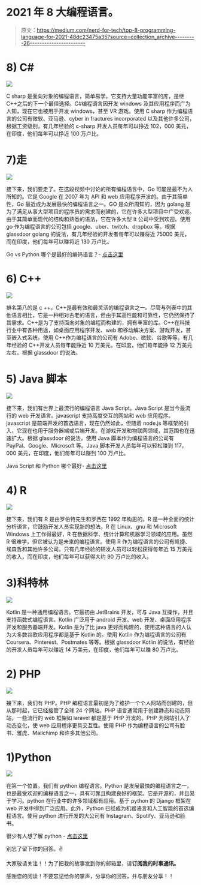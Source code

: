 # 2021 年 8 大编程语言。

> 原文：<https://medium.com/nerd-for-tech/top-8-programming-language-for-2021-48dc23475a35?source=collection_archive---------26----------------------->

# 8) C#

![](img/cdc1426c2b3f5d94cb25cedcc3be9258.png)

C sharp 是面向对象的编程语言，简单易学。它支持大量功能丰富的库，是继 C++之后的下一个最佳选择。C#编程语言因开发 windows 及其应用程序而广为人知，现在它也被用于开发 windows，甚至 VR 游戏。使用 C sharp 作为编程语言的公司有微软、亚马逊、cyber in fractures incorporated 以及其他许多公司，根据工资级别，有几年经验的 c-sharp 开发人员每年可以挣近 102，000 美元，在印度，他们每年可以挣近 100 万卢比。

# 7)走

![](img/b075aa68fae9e1a9016fd540b5c31627.png)

接下来，我们要走了。在这段视频中讨论的所有编程语言中，Go 可能是最不为人所知的。它是 Google 在 2007 年为 API 和 web 应用程序开发的。由于其简单性，Go 最近成为发展最快的编程语言之一。GO 是众所周知的，因为 golang 是为了满足从事大型项目的程序员的需求而创建的，它在许多大型项目中广受欢迎。由于其简单而现代的结构和熟悉的语法，它在许多大型 It 公司中受到欢迎。使用 go 作为编程语言的公司包括 google、uber、twitch、dropbox 等。根据 glassdoor golang 的说法，有几年经验的开发者每年可以赚将近 75000 美元，而在印度，他们每年可以赚将近 130 万卢比。

Go vs Python 哪个是最好的编码语言？- [点击这里](/nerd-for-tech/python-vs-go-28a636313a1e)

# 6) C++

![](img/54468c0c4e31281931e80a0b5fd2ddec.png)

排名第八的是 c ++。C++是最有效和最灵活的编程语言之一。尽管与列表中的其他语言相比，它是一种相对古老的语言，但由于其高性能和可靠性，它仍然保持了其需求。C++是为了支持面向对象的编程而构建的，拥有丰富的库。C++在科技行业中有各种用途，如桌面应用程序开发、web 和移动解决方案、游戏开发，甚至嵌入式系统。使用 C++作为编程语言的公司有 Adobe、微软、谷歌等等。有几年经验的 C++开发人员每年能挣近 10 万美元，在印度，他们每年能挣 12 万美元左右。根据 glassdoor 的说法。

# 5) Java 脚本

![](img/ba3b4448359d669a8cc398c2b82806da.png)

接下来，我们有世界上最流行的编程语言 Java Script。Java Script 是当今最流行的 web 开发语言。javascript 支持高度交互的网站和 web 应用程序。javascript 是前端开发的首选语言，现在仍然如此，但随着 node.js 等框架的引入，它现在也用于服务器端或后端开发。在游戏开发和物联网领域，其范围也在迅速扩大。根据 glassdoor 的说法，使用 Java 脚本作为编程语言的公司有 PayPal、Google、Microsoft 等。Java 脚本开发人员每年可以轻松赚到 117，000 美元，在印度，他们每年可以赚到 100 万卢比。

Java Script 和 Python 哪个最好- [点击这里](https://jeynadar23.medium.com/java-script-vs-python-b8de2aabc425)

# 4) R

![](img/33622e2be3d1c3525cad93745a4d7a79.png)

接下来，我们有 R 是由罗伯特先生和罗西在 1992 年构思的。R 是一种全面的统计分析语言，它鼓励开发人员实现新的想法。R 在 Linux、gnu 和 Microsoft Windows 上工作得最好，R 在数据科学、统计计算和机器学习领域的应用。虽然 R 很难学，但它被认为是未来的编程语言。使用 R 作为编程语言的公司有凯捷、埃森哲和其他许多公司。只有几年经验的研发人员可以轻松获得每年近 15 万美元的收入，而在印度，他们每年可以获得大约 90 万卢比的收入。

# 3)科特林

![](img/286f47ca88dc78166f817e81f4a2cb00.png)

Kotlin 是一种通用编程语言。它最初由 JetBrains 开发，可与 Java 互操作，并且支持函数式编程语言。Kotlin 广泛用于 android 开发、web 开发、桌面应用程序开发和服务器端开发。Kotlin 是为了比 java 更好而构建的，使用这种语言的人认为大多数谷歌应用程序都是基于 Kotlin 的。使用 Kotlin 作为编程语言的公司有 Coursera、Pinterest、Postmates 等等。根据 glassdoor Kotlin 的说法，有经验的开发人员每年可以赚近 14 万美元，在印度，他们每年可以赚 80 万卢比。

# 2) PHP

![](img/72366703189cba4dd78998aeff2af63c.png)

接下来，我们有 PHP。PHP 编程语言最初是为了维护一个个人网站而创建的，但从那时起，它已经接管了全球 24 个网站。PHP 语言通常用于创建静态和动态网站，一些流行的 web 框架如 laravel 都是基于 PHP 开发的。PHP 为网站引入了动态变化，使 web 应用程序更具交互性。使用 PHP 作为编程语言的公司有脸书、雅虎、Mailchimp 和许多其他公司。

# 1)Python

![](img/5b074eba384104b3dac73e6a11c659fe.png)

在第一个位置，我们有 python 编程语言。Python 是发展最快的编程语言之一，也是最受欢迎的编程语言之一，具有可靠且构建良好的框架。它是开源的，并且易于学习。python 在行业中的许多领域都有应用。基于 python 的 Django 框架在 web 开发中得到广泛应用。此外，Python 已经成为机器语言和人工智能的首选编程语言。使用 python 进行开发的大公司有 Instagram、Spotify、亚马逊和脸书。

很少有人想了解 python - [点击这里](https://jeynadar23.medium.com/why-python-is-popular-336809dd4aba)

别忘了留下你的回答。✌

大家敬请关注！！为了把我的故事发到你的邮箱里，请**订阅我的时事通讯。**

感谢您的阅读！不要忘记给你的掌声，分享你的回答，并与朋友分享！！